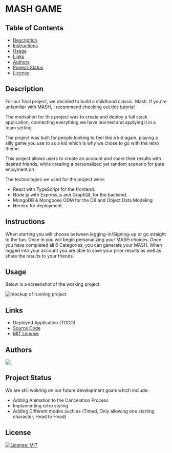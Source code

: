 # MASH GAME

## Table of Contents

- [Description](#description)
- [Instructions](#instructions)
- [Usage](#usage)
- [Links](#links)
- [Authors](#authors)
- [Project-Status](#project-status)
- [License](#license)

## Description

For our final project, we decided to build a childhood classic. Mash. If you're unfamiliar with MASH, I recommend checking out [this tutorial](https://www.wikihow.com/Play-M.A.S.H)

The motivation for this project was to create and deploy a full stack application, connecting everything we have learned and applying it in a team setting.

The project was built for people looking to feel like a kid again, playing a silly game you use to as a kid which is why we chose to go with the retro theme.

This project allows users to create an account and share their results with desired friends, while creating a personalized yet random scenario for pure enjoyment.on

The technologies we used for the project were:

- React with TypeScript for the frontend.
- Node.js with Express.js and GraphQL for the backend.
- MongoDB & Mongoose ODM for the DB and Object Data Modeling
- Heroku for deployment.

## Instructions

When starting you will choose between logging-in/Signing-up or go straight to the fun. Once in you will begin personalizing your MASH choices. Once you have completed all 6 Categories, you can generate your MASH. When logged into your account you are able to save your prior results as well as share the results to your friends.

## Usage

Below is a screenshot of the working project:

![mockup of running project](./assets/?????.png)

## Links

- Deployed Application (TODO)
- [Source Code](https://github.com/ItsMARPON/mash-game)
- [MIT License](https://choosealicense.com/licenses/mit/)

## Authors

<a href="https://github.com/ItsMARPON/mash-game/graphs/contributors">
  <img src="https://contrib.rocks/image?repo=ItsMARPON/mash-game" />
</a>

## Project Status

We are still wokring on our future development goals which include:

- Adding Animation to the Cancelation Process
- Implamenting retro styling
- Adding Different modes such as (Timed, Only allowing one starting character, Head to Head)

## License

[![License: MIT](https://img.shields.io/badge/License-MIT-yellow.svg)](https://opensource.org/licenses/MIT)
